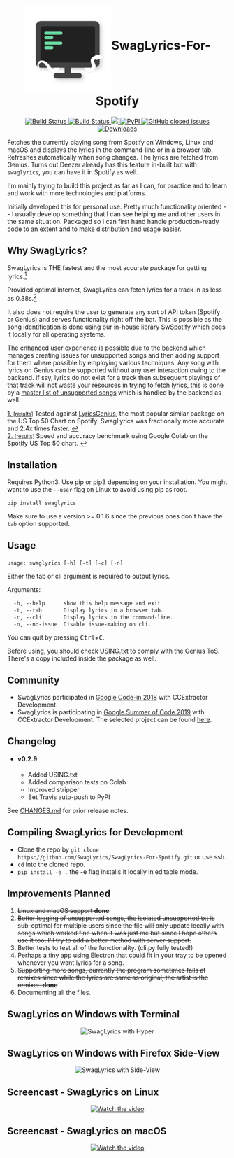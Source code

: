 <h1 align="center"><img src="https://github.com/SwagLyrics/SwagLyrics/blob/master/assets/swaglyrics_transparent.png?raw=true" alt="SwagLyrics" height=200 width=200 align="middle">SwagLyrics-For-Spotify</h1>
<p align="center">
  <a href="https://travis-ci.com/SwagLyrics/SwagLyrics-For-Spotify">
    <img src="https://travis-ci.com/SwagLyrics/SwagLyrics-For-Spotify.svg?branch=master" alt="Build Status" />
  </a>
  <a href="https://ci.appveyor.com/project/TheClashster/swaglyrics-for-spotify-yo7jh">
    <img src="https://ci.appveyor.com/api/projects/status/eon538lm2of04sll?svg=true" alt="Build Status" />
  </a>
  <a href="https://codecov.io/gh/SwagLyrics/SwagLyrics-For-Spotify">
  <img src="https://codecov.io/gh/SwagLyrics/SwagLyrics-For-Spotify/branch/master/graph/badge.svg" />
  </a>                                                                                                        
  <a href="https://pypi.org/project/swaglyrics/">
    <img src="https://img.shields.io/pypi/v/swaglyrics.svg" alt="PyPI" />
  </a>
  <a href="https://github.com/SwagLyrics/SwagLyrics-For-Spotify">
    <img src="https://img.shields.io/github/issues-closed/SwagLyrics/swaglyrics-for-spotify.svg" alt="GitHub closed issues" />
  </a>
  <a href="https://pepy.tech/project/swaglyrics">
    <img src="https://pepy.tech/badge/swaglyrics" alt="Downloads" />
  </a>
</p>

Fetches the currently playing song from Spotify on Windows, Linux and macOS and displays the lyrics in the command-line or in a browser tab.
Refreshes automatically when song changes. The lyrics are fetched from Genius.
Turns out Deezer already has this feature in-built but with `swaglyrics`, you can have it in Spotify as well.

I'm mainly trying to build this project as far as I can,
for practice and to learn and work with more technologies and platforms.

Initially developed this for personal use. Pretty much functionality oriented -- I usually develop something that I
can see helping me and other users in the same situation.
Packaged so I can first hand handle production-ready code to an extent and to make
distribution and usage easier.

## Why SwagLyrics?
SwagLyrics is THE fastest and the most accurate package for getting lyrics.<a href=#footnote1 id=a1><sup>1</sup></a>

Provided optimal internet, SwagLyrics can fetch lyrics for a track in as less as 0.38s.<a href=#footnote2 id=a2><sup>2</sup></a>

It also does not require the user to generate any sort of API token (Spotify or Genius) and serves functionality 
right off the bat. This is possible as the song identification is done using our in-house library 
[SwSpotify](https://github.com/SwagLyrics/SwSpotify) which does it locally for all operating systems. 

The enhanced user experience is possible due to the [backend](https://github.com/SwagLyrics/swaglyrics-issue-maker) 
which manages creating issues for unsupported songs and then adding support for them where possible by employing various 
techniques. Any song with lyrics on Genius can be supported without any user interaction owing to the backend.
If say, lyrics do not exist for a track then subsequent playings of that track will not waste your resources in trying
to fetch lyrics, this is done by a [master list of unsupported songs](https://aadibajpai.pythonanywhere.com) which is 
handled by the backend as well. 

<a href="https://colab.research.google.com/gist/aadibajpai/439cd358b001ae7d1ba970b68f70d92b/swaglyrics_test.ipynb" id="footnote1">
1. <small>[results]</small></a> Tested against <a href=https://github.com/johnwmillr/LyricsGenius>LyricsGenius</a>, the most popular 
similar package on the US Top 50 Chart on Spotify. SwagLyrics was fractionally more accurate and 2.4x times faster. 
<a href=#a1>↩</a>
<br>
<a href="https://colab.research.google.com/gist/aadibajpai/06a596ad753007b0faea132e96f372e0/swaglyrics_test.ipynb" id="footnote2">
2. <small>[results]</small></a> Speed and accuracy benchmark using Google Colab on the Spotify US Top 50 chart. 
<a href=#a2>↩</a>

## Installation
Requires Python3. Use pip or pip3 depending on your installation. You might want to use the `--user` flag on Linux to
avoid using pip as root.
```
pip install swaglyrics
```
Make sure to use a version >= 0.1.6 since the previous ones don't have the `tab` option supported.

## Usage
`usage: swaglyrics [-h] [-t] [-c] [-n]`

Either the tab or cli argument is required to output lyrics.

Arguments:
```
  -h, --help      show this help message and exit       
  -t, --tab       Display lyrics in a browser tab.      
  -c, --cli       Display lyrics in the command-line.   
  -n, --no-issue  Disable issue-making on cli.
```
You can quit by pressing <kbd>Ctrl</kbd>+<kbd>C</kbd>.

Before using, you should check [USING.txt](swaglyrics/USING.txt) to comply with the Genius ToS. There's a copy 
included inside the package as well.

## Community
- SwagLyrics participated in [Google Code-in 2018](https://g.co/gci) with CCExtractor Development.
- SwagLyrics is participating in [Google Summer of Code 2019](https://g.co/gsoc) with CCExtractor Development. 
The selected project can be found [here](https://summerofcode.withgoogle.com/projects/#5694893526089728).

## Changelog

- #### v0.2.9
	- Added USING.txt
	- Added comparison tests on Colab
	- Improved stripper
	- Set Travis auto-push to PyPI
	
See [CHANGES.md](CHANGES.md) for prior release notes.

## Compiling SwagLyrics for Development

- Clone the repo by `git clone https://github.com/SwagLyrics/SwagLyrics-For-Spotify.git` or use ssh.
- `cd` into the cloned repo.
- `pip install -e .` the -e flag installs it locally in editable mode.

## Improvements Planned
1. ~~Linux and macOS support **done**~~
2. ~~Better logging of unsupported songs, the isolated unsupported.txt is sub-optimal for multiple users since the
file will only update locally with songs which worked fine when it was just me but since I hope others use it too, I'll
try to add a better method with server support.~~
3. Better tests to test all of the functionality. (cli.py fully tested!)
4. Perhaps a tiny app using Electron that could fit in your tray to be opened whenever you want lyrics for a song.
5. ~~Supporting more songs, currently the program sometimes fails at remixes since while the lyrics are same as 
original,
 the artist is the remixer. **done**~~
6. Documenting all the files.

## SwagLyrics on Windows with Terminal
<p align="center">
  <img src="https://i.imgur.com/SRRbxbr.png" alt="SwagLyrics with Hyper">
</p>

## SwagLyrics on Windows with Firefox Side-View
<p align="center">
  <img src="https://i.imgur.com/TcSpbP9.png" alt="SwagLyrics with Side-View">
</p>

## Screencast - SwagLyrics on Linux
<p align="center">
  <a href="http://www.youtube.com/watch?v=-rxYcXAsO1U">
    <img src="https://i.imgur.com/v3iWyia.gif" alt="Watch the video">
  </a>
</p>

## Screencast - SwagLyrics on macOS
<p align="center">
  <a href="https://www.youtube.com/watch?v=XcobDTljMdM">
    <img src="https://i.imgur.com/7BVWB99.gif" alt="Watch the video">
  </a>
</p>

